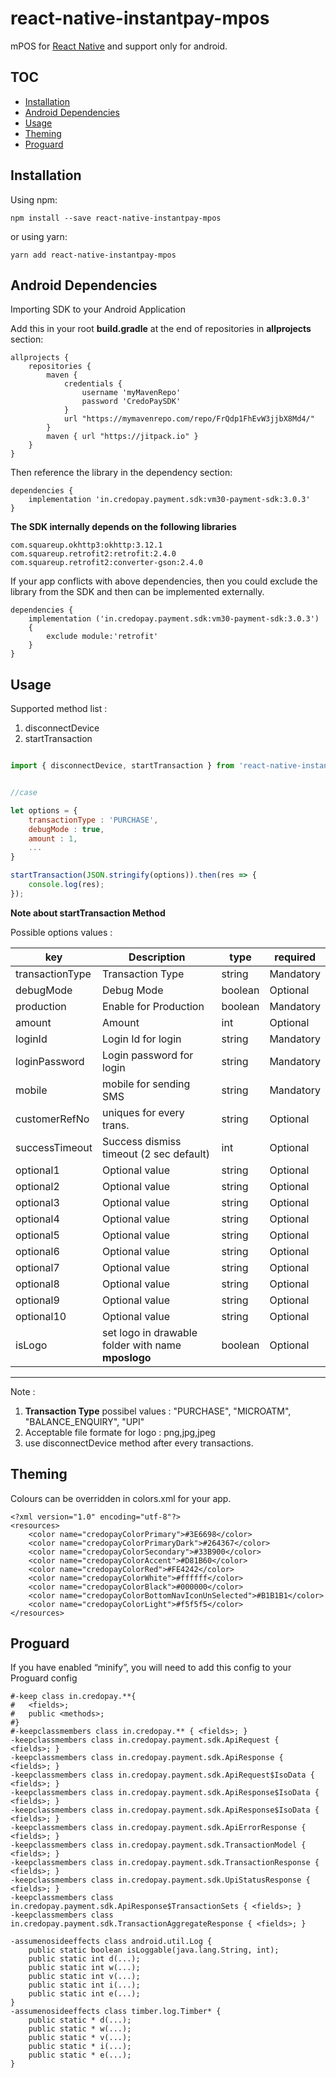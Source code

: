 <!-- markdownlint-disable MD024 MD034 MD033 -->

# react-native-instantpay-mpos

mPOS for [React Native](https://github.com/facebook/react-native) and support only for android.

## TOC

- [Installation](#installation)
- [Android Dependencies](#android-dependencies)
- [Usage](#usage)
- [Theming](#theming)
- [Proguard](#proguard)


## Installation

Using npm:

```shell
npm install --save react-native-instantpay-mpos
```

or using yarn:

```shell
yarn add react-native-instantpay-mpos
```

## Android Dependencies

Importing SDK to your Android Application

Add this in your root **build.gradle** at the end of repositories in **allprojects** section:

```
allprojects { 
    repositories { 
        maven { 
            credentials { 
                username 'myMavenRepo' 
                password 'CredoPaySDK' 
            } 
            url "https://mymavenrepo.com/repo/FrQdp1FhEvW3jjbX8Md4/" 
        }
        maven { url "https://jitpack.io" } 
    } 
}

```

Then reference the library in the dependency section: 

```
dependencies { 
    implementation 'in.credopay.payment.sdk:vm30-payment-sdk:3.0.3' 
}

```

**The SDK internally depends on the following libraries**

```
com.squareup.okhttp3:okhttp:3.12.1
com.squareup.retrofit2:retrofit:2.4.0
com.squareup.retrofit2:converter-gson:2.4.0

```

If your app conflicts with above dependencies, then you could exclude the library from 
the SDK and then can be implemented externally.

```
dependencies {
    implementation ('in.credopay.payment.sdk:vm30-payment-sdk:3.0.3')  
    {
        exclude module:'retrofit' 
    }
} 

```

## Usage

Supported method list :
1. disconnectDevice
2. startTransaction

```js

import { disconnectDevice, startTransaction } from 'react-native-instantpay-mpos';


//case

let options = {
    transactionType : 'PURCHASE',
    debugMode : true,
    amount : 1,
    ...
}

startTransaction(JSON.stringify(options)).then(res => {
    console.log(res);
}); 


```

**Note about startTransaction Method**

Possible options values : 

| key               | Description                                        |  type      | required       |
| ---------------   | -------------------------------------------------- | ---------- | -------------- |
| transactionType   | Transaction Type                                   | string     | Mandatory      |
| debugMode         | Debug Mode                                         | boolean    | Optional       |
| production        | Enable for Production                              | boolean    | Mandatory      |
| amount            | Amount                                             | int        | Optional      |
| loginId           | Login Id for login                                 | string     | Mandatory      |
| loginPassword     | Login password for login                           | string     | Mandatory      |
| mobile            | mobile for sending SMS                             | string     | Mandatory      |
| customerRefNo     | uniques for every trans.                           | string     | Optional       |
| successTimeout    | Success dismiss timeout (2 sec default)            | int        | Optional       |
| optional1         | Optional value                                     | string     | Optional       |
| optional2         | Optional value                                     | string     | Optional       |
| optional3         | Optional value                                     | string     | Optional       |
| optional4         | Optional value                                     | string     | Optional       |
| optional5         | Optional value                                     | string     | Optional       |
| optional6         | Optional value                                     | string     | Optional       |
| optional7         | Optional value                                     | string     | Optional       |
| optional8         | Optional value                                     | string     | Optional       |
| optional9         | Optional value                                     | string     | Optional       |
| optional10        | Optional value                                     | string     | Optional       |
| isLogo            | set logo in drawable folder with name **mposlogo** | boolean    | Optional       |

--- 

Note : 

1. **Transaction Type**  possibel values : "PURCHASE", "MICROATM", "BALANCE_ENQUIRY", "UPI"
2. Acceptable file formate for logo : png,jpg,jpeg
3. use disconnectDevice method after every transactions.


## Theming

Colours can be overridden in colors.xml for your app.

```
<?xml version="1.0" encoding="utf-8"?> 
<resources>
    <color name="credopayColorPrimary">#3E6698</color>
    <color name="credopayColorPrimaryDark">#264367</color>  
    <color name="credopayColorSecondary">#33B900</color>  
    <color name="credopayColorAccent">#D81B60</color>
    <color name="credopayColorRed">#FE4242</color>
    <color name="credopayColorWhite">#ffffff</color>
    <color name="credopayColorBlack">#000000</color>
    <color name="credopayColorBottomNavIconUnSelected">#B1B1B1</color>  
    <color name="credopayColorLight">#f5f5f5</color>
</resources>

```


## Proguard

If you have enabled “minify”, you will need to add this config to your Proguard config

```
#-keep class in.credopay.**{
#   <fields>;
#   public <methods>;
#}
#-keepclassmembers class in.credopay.** { <fields>; }
-keepclassmembers class in.credopay.payment.sdk.ApiRequest {  <fields>; }
-keepclassmembers class in.credopay.payment.sdk.ApiResponse {  <fields>; }
-keepclassmembers class in.credopay.payment.sdk.ApiRequest$IsoData { <fields>; }
-keepclassmembers class in.credopay.payment.sdk.ApiResponse$IsoData { <fields>; }
-keepclassmembers class in.credopay.payment.sdk.ApiResponse$IsoData { <fields>; }
-keepclassmembers class in.credopay.payment.sdk.ApiErrorResponse { <fields>; }
-keepclassmembers class in.credopay.payment.sdk.TransactionModel { <fields>; }
-keepclassmembers class in.credopay.payment.sdk.TransactionResponse { <fields>; }
-keepclassmembers class in.credopay.payment.sdk.UpiStatusResponse { <fields>; }
-keepclassmembers class in.credopay.payment.sdk.ApiResponse$TransactionSets { <fields>; }
-keepclassmembers class in.credopay.payment.sdk.TransactionAggregateResponse { <fields>; }

-assumenosideeffects class android.util.Log {
    public static boolean isLoggable(java.lang.String, int);
    public static int d(...);
    public static int w(...);
    public static int v(...);
    public static int i(...);
    public static int e(...);
}
-assumenosideeffects class timber.log.Timber* {
    public static * d(...);
    public static * w(...);
    public static * v(...);
    public static * i(...);
    public static * e(...);
} 

```

